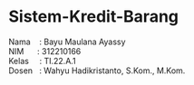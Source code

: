 # Sistem-Kredit-Barang

Nama &nbsp; &nbsp;: Bayu Maulana Ayassy<br>
NIM&nbsp; &nbsp; &nbsp; : 312210166<br>
Kelas&ensp; &nbsp; : TI.22.A.1<br>
Dosen &nbsp; : Wahyu Hadikristanto, S.Kom., M.Kom.<br><br>
